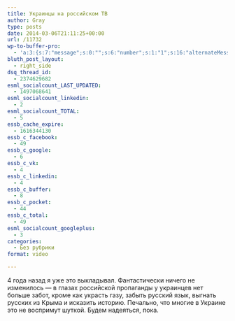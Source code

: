 ```yaml
---
title: Украинцы на российском ТВ
author: Gray
type: posts
date: 2014-03-06T21:11:25+00:00
url: /11732
wp-to-buffer-pro:
  - 'a:3:{s:7:"message";s:0:"";s:6:"number";s:1:"1";s:16:"alternateMessage";s:0:"";}'
bluth_post_layout:
  - right_side
dsq_thread_id:
  - 2374629682
esml_socialcount_LAST_UPDATED:
  - 1497068641
esml_socialcount_linkedin:
  - 2
esml_socialcount_TOTAL:
  - 5
essb_cache_expire:
  - 1616344130
essb_c_facebook:
  - 49
essb_c_google:
  - 6
essb_c_vk:
  - 4
essb_c_linkedin:
  - 4
essb_c_buffer:
  - 8
essb_c_pocket:
  - 44
essb_c_total:
  - 49
esml_socialcount_googleplus:
  - 3
categories:
  - Без рубрики
format: video

---
```








4 года назад я уже это выкладывал. Фантастически ничего не изменилось — в глазах российской пропаганды у украинцев нет больше забот, кроме как украсть газу, забыть русский язык, выгнать русских из Крыма и исказить историю. Печально, что многие в Украине это не воспримут шуткой. Будем надеяться, пока.